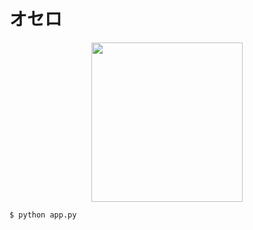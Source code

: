 # オセロ
<p align="center">
  <img width="242" height="255" src="https://i.imgur.com/EzYcPIs.png">
</p>

<pre><code>$ python app.py</code></pre>
